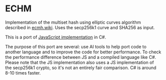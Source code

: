 # ECHM

Implementation of the multiset hash using elliptic curves algorithm described in [ecmh.wiki]. Uses the secp256k1 curve and SHA256 as input.

This is a port of [JavaScript implementation](https://github.com/arj03/ecmh-js) in C#.

The purpose of this port are several: use AI tools to help port code to another language and to improve the code for better performance. 
To check the performance difference between JS and a compiled language like C#. Please note that the JS implementation also uses a JS 
implementation of the secp256k1 crypto, so it's not an entirely fair comparison. C# is around 8-10 times faster.

[ecmh.wiki]: https://github.com/tomasvdw/bips/blob/master/ecmh.mediawiki
